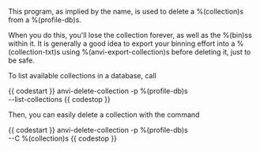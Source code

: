 This program, as implied by the name, is used to delete a %(collection)s from a %(profile-db)s. 

When you do this, you'll lose the collection forever, as well as the %(bin)ss within it. It is generally a good idea to export your binning effort into a %(collection-txt)s using %(anvi-export-collection)s before deleting it, just to be safe. 

To list available collections in a database, call 

{{ codestart }}
anvi-delete-collection -p %(profile-db)s \
                       --list-collections
{{ codestop }}

Then, you can easily delete a collection with the command

{{ codestart }}
anvi-delete-collection -p %(profile-db)s \
                       --C %(collection)s
{{ codestop }}
